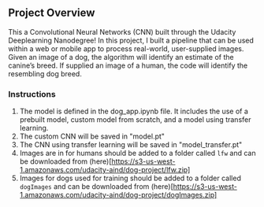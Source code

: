 [//]: # "Image References"
[image1]: ./images/sample_dog_output.png "Sample Output"
[image2]: ./images/vgg16_model.png "VGG-16 Model Layers"
[image3]: ./images/vgg16_model_draw.png "VGG16 Model Figure"

## Project Overview

This a Convolutional Neural Networks (CNN) built through the Udacity Deeplearning Nanodegree! In this project, I built a pipeline that can be used within a web or mobile app to process real-world, user-supplied images. Given an image of a dog, the algorithm will identify an estimate of the canine’s breed. If supplied an image of a human, the code will identify the resembling dog breed.

### Instructions

1. The model is defined in the dog_app.ipynb file. It includes the use of a prebuilt model, custom model from scratch, and a model using transfer learning.
2. The custom CNN will be saved in "model.pt"
3. The CNN using transfer learning will be saved in "model_transfer.pt"
4. Images are in for humans should be added to a folder called `lfw` and can be downloaded from (here)[https://s3-us-west-1.amazonaws.com/udacity-aind/dog-project/lfw.zip]
5. Images for dogs used for training should be added to a folder called `dogImages` and can be downloaded from (here)[https://s3-us-west-1.amazonaws.com/udacity-aind/dog-project/dogImages.zip]
